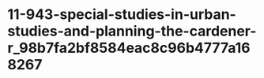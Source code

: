 # 11-943-special-studies-in-urban-studies-and-planning-the-cardener-r_98b7fa2bf8584eac8c96b4777a168267